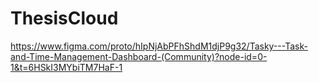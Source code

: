 # ThesisCloud
[https://www.figma.com/proto/hIpNjAbPFhShdM1djP9g32/Tasky---Task-and-Time-Management-Dashboard-(Community)?node-id=0-1&t=6HSkI3MYbiTM7HaF-1
](https://www.figma.com/proto/hIpNjAbPFhShdM1djP9g32/Tasky---Task-and-Time-Management-Dashboard-(Community)?node-id=532-331&t=2C3SAQjLbuoCohz2-1&scaling=min-zoom&content-scaling=fixed&page-id=0%3A1&starting-point-node-id=532%3A331&show-proto-sidebar=1)
